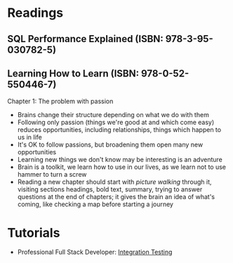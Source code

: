 # Readings

## SQL Performance Explained (ISBN: 978-3-95-030782-5)

## Learning How to Learn (ISBN: 978-0-52-550446-7)

Chapter 1: The problem with passion

- Brains change their structure depending on what we do with them
- Following only passion (things we're good at and which come easy) reduces opportunities, including relationships,
  things which happen to us in life
- It's OK to follow passions, but broadening them open many new opportunities
- Learning new things we don't know may be interesting is an adventure
- Brain is a toolkit, we learn how to use in our lives, as we learn not to use hammer to turn a screw
- Reading a new chapter should start with _picture walking_ through it, visiting sections headings, bold text, summary,
  trying to answer questions at the end of chapters; it gives the brain an idea of what's coming, like checking a map
  before starting a journey

# Tutorials

- Professional Full Stack Developer: [Integration Testing](https://github.com/marcinciapa/tutorials/pull/68)
